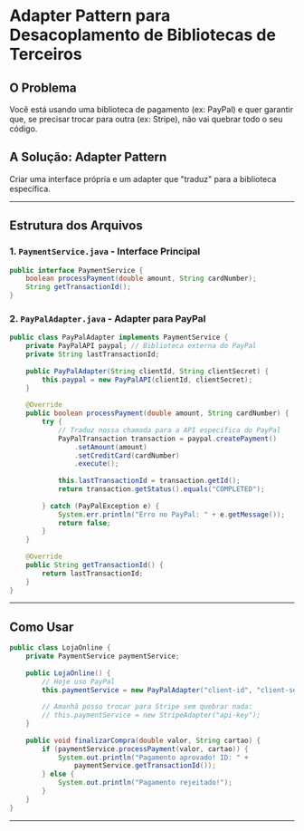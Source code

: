 # Adapter Pattern para Desacoplamento de Bibliotecas de Terceiros

## O Problema

Você está usando uma biblioteca de pagamento (ex: PayPal) e quer garantir que, se precisar trocar para outra (ex: Stripe), não vai quebrar todo o seu código.

## A Solução: Adapter Pattern

Criar uma interface própria e um adapter que "traduz" para a biblioteca específica.

---

## Estrutura dos Arquivos

### 1. `PaymentService.java` - Interface Principal
```java
public interface PaymentService {
    boolean processPayment(double amount, String cardNumber);
    String getTransactionId();
}
```

### 2. `PayPalAdapter.java` - Adapter para PayPal
```java
public class PayPalAdapter implements PaymentService {
    private PayPalAPI paypal; // Biblioteca externa do PayPal
    private String lastTransactionId;
    
    public PayPalAdapter(String clientId, String clientSecret) {
        this.paypal = new PayPalAPI(clientId, clientSecret);
    }
    
    @Override
    public boolean processPayment(double amount, String cardNumber) {
        try {
            // Traduz nossa chamada para a API específica do PayPal
            PayPalTransaction transaction = paypal.createPayment()
                .setAmount(amount)
                .setCreditCard(cardNumber)
                .execute();
                
            this.lastTransactionId = transaction.getId();
            return transaction.getStatus().equals("COMPLETED");
            
        } catch (PayPalException e) {
            System.err.println("Erro no PayPal: " + e.getMessage());
            return false;
        }
    }
    
    @Override
    public String getTransactionId() {
        return lastTransactionId;
    }
}
```

---

## Como Usar

```java
public class LojaOnline {
    private PaymentService paymentService;
    
    public LojaOnline() {
        // Hoje uso PayPal
        this.paymentService = new PayPalAdapter("client-id", "client-secret");
        
        // Amanhã posso trocar para Stripe sem quebrar nada:
        // this.paymentService = new StripeAdapter("api-key");
    }
    
    public void finalizarCompra(double valor, String cartao) {
        if (paymentService.processPayment(valor, cartao)) {
            System.out.println("Pagamento aprovado! ID: " + 
                paymentService.getTransactionId());
        } else {
            System.out.println("Pagamento rejeitado!");
        }
    }
}
```

---

